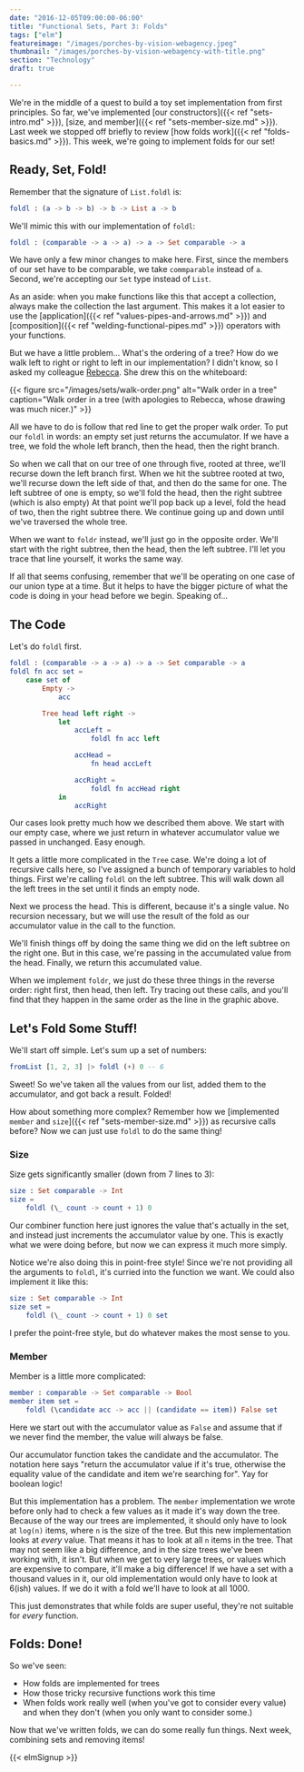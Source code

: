 ```yaml
---
date: "2016-12-05T09:00:00-06:00"
title: "Functional Sets, Part 3: Folds"
tags: ["elm"]
featureimage: "/images/porches-by-vision-webagency.jpeg"
thumbnail: "/images/porches-by-vision-webagency-with-title.png"
section: "Technology"
draft: true

---
```


We're in the middle of a quest to build a toy set implementation from first principles.
So far, we've implemented [our constructors]({{< ref "sets-intro.md" >}}), [size, and member]({{< ref "sets-member-size.md" >}}).
Last week we stopped off briefly to review [how folds work]({{< ref "folds-basics.md" >}}).
This week, we're going to implement folds for our set!

<!--more-->

## Ready, Set, Fold!

Remember that the signature of `List.foldl` is:

```elm
foldl : (a -> b -> b) -> b -> List a -> b
```

We'll mimic this with our implementation of `foldl`:

```elm
foldl : (comparable -> a -> a) -> a -> Set comparable -> a
```

We have only a few minor changes to make here.
First, since the members of our set have to be comparable, we take `commparable` instead of `a`.
Second, we're accepting our `Set` type instead of `List`.

As an aside: when you make functions like this that accept a collection, always make the collection the last argument.
This makes it a lot easier to use the [application]({{< ref "values-pipes-and-arrows.md" >}}) and [composition]({{< ref "welding-functional-pipes.md" >}}) operators with your functions.

But we have a little problem&hellip;
What's the ordering of a tree?
How do we walk left to right or right to left in our implementation?
I didn't know, so I asked my colleague [Rebecca](https://twitter.com/cercerilla).
She drew this on the whiteboard:

{{< figure src="/images/sets/walk-order.png" 
           alt="Walk order in a tree"
           caption="Walk order in a tree (with apologies to Rebecca, whose drawing was much nicer.)" >}}

All we have to do is follow that red line to get the proper walk order.
To put our `foldl` in words: an empty set just returns the accumulator.
If we have a tree, we fold the whole left branch, then the head, then the right branch.

So when we call that on our tree of one through five, rooted at three, we'll recurse down the left branch first.
When we hit the subtree rooted at two, we'll recurse down the left side of that, and then do the same for one.
The left subtree of one is empty, so we'll fold the head, then the right subtree (which is also empty)
At that point we'll pop back up a level, fold the head of two, then the right subtree there.
We continue going up and down until we've traversed the whole tree.

When we want to `foldr` instead, we'll just go in the opposite order.
We'll start with the right subtree, then the head, then the left subtree.
I'll let you trace that line yourself, it works the same way.

If all that seems confusing, remember that we'll be operating on one case of our union type at a time.
But it helps to have the bigger picture of what the code is doing in your head before we begin.
Speaking of&hellip;

## The Code

Let's do `foldl` first.

```elm
foldl : (comparable -> a -> a) -> a -> Set comparable -> a
foldl fn acc set =
    case set of
        Empty ->
            acc

        Tree head left right ->
            let
                accLeft =
                    foldl fn acc left

                accHead =
                    fn head accLeft

                accRight =
                    foldl fn accHead right
            in
                accRight
```

Our cases look pretty much how we described them above.
We start with our empty case, where we just return in whatever accumulator value we passed in unchanged.
Easy enough.

It gets a little more complicated in the `Tree` case.
We're doing a lot of recursive calls here, so I've assigned a bunch of temporary variables to hold things.
First we're calling `foldl` on the left subtree.
This will walk down all the left trees in the set until it finds an empty node.

Next we process the head.
This is different, because it's a single value.
No recursion necessary, but we will use the result of the fold as our accumulator value in the call to the function.

We'll finish things off by doing the same thing we did on the left subtree on the right one.
But in this case, we're passing in the accumulated value from the head.
Finally, we return this accumulated value.

When we implement `foldr`, we just do these three things in the reverse order: right first, then head, then left.
Try tracing out these calls, and you'll find that they happen in the same order as the line in the graphic above.

## Let's Fold Some Stuff!

We'll start off simple.
Let's sum up a set of numbers:

```elm
fromList [1, 2, 3] |> foldl (+) 0 -- 6
```

Sweet!
So we've taken all the values from our list, added them to the accumulator, and got back a result.
Folded!

How about something more complex?
Remember how we [implemented `member` and `size`]({{< ref "sets-member-size.md" >}}) as recursive calls before?
Now we can just use `foldl` to do the same thing!

### Size

Size gets significantly smaller (down from 7 lines to 3):

```elm
size : Set comparable -> Int
size =
    foldl (\_ count -> count + 1) 0
```

Our combiner function here just ignores the value that's actually in the set, and instead just increments the accumulator value by one.
This is exactly what we were doing before, but now we can express it much more simply.

Notice we're also doing this in point-free style!
Since we're not providing all the arguments to `foldl`, it's curried into the function we want.
We could also implement it like this:

```elm
size : Set comparable -> Int
size set =
    foldl (\_ count -> count + 1) 0 set
```

I prefer the point-free style, but do whatever makes the most sense to you.

### Member

Member is a little more complicated:

```elm
member : comparable -> Set comparable -> Bool
member item set =
    foldl (\candidate acc -> acc || (candidate == item)) False set
```

Here we start out with the accumulator value as `False` and assume that if we never find the member, the value will always be false.

Our accumulator function takes the candidate and the accumulator.
The notation here says "return the accumulator value if it's true, otherwise the equality value of the candidate and item we're searching for".
Yay for boolean logic!

But this implementation has a problem.
The `member` implementation we wrote before only had to check a few values as it made it's way down the tree.
Because of the way our trees are implemented, it should only have to look at `log(n)` items, where `n` is the size of the tree.
But this new implementation looks at *every* value.
That means it has to look at all `n` items in the tree.
That may not seem like a big difference, and in the size trees we've been working with, it isn't.
But when we get to very large trees, or values which are expensive to compare, it'll make a big difference!
If we have a set with a thousand values in it, our old implementation would only have to look at 6(ish) values. If we do it with a fold we'll have to look at all 1000.

This just demonstrates that while folds are super useful, they're not suitable for *every* function.

## Folds: Done!

So we've seen:

- How folds are implemented for trees
- How those tricky recursive functions work this time
- When folds work really well (when you've got to consider every value) and when they don't (when you only want to consider some.)

Now that we've written folds, we can do some really fun things.
Next week, combining sets and removing items!

{{< elmSignup >}}
